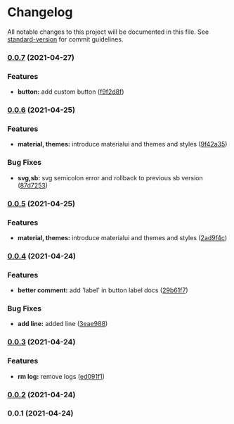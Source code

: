 # Changelog

All notable changes to this project will be documented in this file. See [standard-version](https://github.com/conventional-changelog/standard-version) for commit guidelines.

### [0.0.7](https://vighnesh153///compare/v0.0.6...v0.0.7) (2021-04-27)


### Features

* **button:** add custom button ([f9f2d8f](https://vighnesh153///commit/f9f2d8fbe2a8a092419c9f49f0bbdfbf6b6d4cf9))

### [0.0.6](https://vighnesh153///compare/v0.0.4...v0.0.6) (2021-04-25)


### Features

* **material, themes:** introduce materialui and themes and styles ([9f42a35](https://vighnesh153///commit/9f42a35765196100f06326c5c83cb1dcee7eccb8))


### Bug Fixes

* **svg,sb:** svg semicolon error and rollback to previous sb version ([87d7253](https://vighnesh153///commit/87d7253f20172ac6fdf973aefdfebc53e1d02fa8))

### [0.0.5](https://vighnesh153///compare/v0.0.4...v0.0.5) (2021-04-25)


### Features

* **material, themes:** introduce materialui and themes and styles ([2ad9f4c](https://vighnesh153///commit/2ad9f4c7b354080be2b34ff99f11d3d284fb5ba6))

### [0.0.4](https://vighnesh153///compare/v0.0.3...v0.0.4) (2021-04-24)


### Features

* **better comment:** add 'label' in button label docs ([29b61f7](https://vighnesh153///commit/29b61f75985e96494bc021f71ee0f0e363bb9b14))


### Bug Fixes

* **add line:** added line ([3eae988](https://vighnesh153///commit/3eae988b62ba576fa35fb5a008c83b7322b34b60))

### [0.0.3](https://vighnesh153///compare/v0.0.2...v0.0.3) (2021-04-24)


### Features

* **rm log:** remove logs ([ed091f1](https://vighnesh153///commit/ed091f12779d83a100dd26a91408f1dca3071e93))

### [0.0.2](https://vighnesh153///compare/v0.0.1...v0.0.2) (2021-04-24)

### 0.0.1 (2021-04-24)
